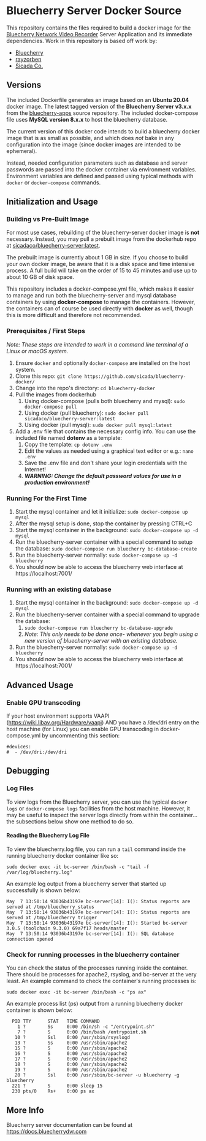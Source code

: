 # Bluecherry Server Docker Source

This repository contains the files required to build a docker image for the [Bluecherry Network Video Recorder](https://www.bluecherrydvr.com) Server Application and its immediate dependencies. Work in this repository is based off work by:
- [Bluecherry](https://github.com/bluecherrydvr/)
- [rayzorben](https://github.com/rayzorben/bluecherry-docker)
- [Sicada Co.](https://github.com/sicada/bluecherry-docker/)

## Versions

The included Dockerfile generates an image based on an **Ubuntu 20.04** docker image. The latest tagged version of the **Bluecherry Server v3.x.x** from the [bluecherry-apps](https://github.com/bluecherrydvr/bluecherry-apps) source repository. The included docker-compose file uses **MySQL version 8.x.x** to host the bluecherry database. 

The current version of this docker code intends to build a bluecherry docker image that is as small as possible, and which does *not* bake in any configuration into the image (since docker images are intended to be ephemeral).

Instead, needed configuration parameters such as database and server passwords are passed into the docker container via environment variables. Environment variables are defined and passed using typical methods with `docker` or `docker-compose` commands.

## Initialization and Usage

### Building vs Pre-Built Image
For most use cases, rebuilding of the bluecherry-server docker image is **not** necessary. Instead, you may pull a prebuilt image from the dockerhub repo at [sicadaco/bluecherry-server:latest](https://hub.docker.com/repository/docker/sicadaco/bluecherry-server/). 

The prebuilt image is currently about 1 GB in size. If you choose to build your own docker image, be aware that it is a disk space and time intensive process. A full build will take on the order of 15 to 45 minutes and use up to about 10 GB of disk space.

This repository includes a docker-compose.yml file, which makes it easier to manage and run both the bluecherry-server and mysql database containers by using **docker-compose** to manage the containers. However, the containers can of course be used directly with **docker** as well, though this is more difficult and therefore not recommended.

### Prerequisites / First Steps

_Note: These steps are intended to work in a command line terminal of a Linux or macOS system._

1. Ensure `docker` and optionally `docker-compose` are installed on the host system.
2. Clone this repo:  `git clone https://github.com/sicada/bluecherry-docker/`
3. Change into the repo's directory:  `cd bluecherry-docker`
4. Pull the images from dockerhub
    1. Using docker-compose (pulls both bluecherry and mysql):  `sudo docker-compose pull`
    2. Using docker (pull bluecherry):  `sudo docker pull sicadaco/bluecherry-server:latest`
    3. Using docker (pull mysql):  `sudo docker pull mysql:latest`
5. Add a .env file that contains the necessary config info. You can use the included file named **dotenv** as a template:
    1. Copy the template:  `cp dotenv .env`
    2. Edit the values as needed using a graphical text editor or e.g.:  `nano .env`
    3. Save the .env file and don't share your login credentials with the Internet!
    4. **_WARNING: Change the default password values for use in a production environment!_**


### Running For the First Time

1. Start the mysql container and let it initialize: `sudo docker-compose up mysql`
2. After the mysql setup is done, stop the container by pressing CTRL+C
3. Start the mysql container in the background: `sudo docker-compose up -d mysql`
4. Run the bluecherry-server container with a special command to setup the database: `sudo docker-compose run bluecherry bc-database-create`
5. Run the bluecherry-server normally: `sudo docker-compose up -d bluecherry`
6. You should now be able to access the bluecherry web interface at https://localhost:7001/

### Running with an existing database

1. Start the mysql container in the background: `sudo docker-compose up -d mysql`
2. Run the bluecherry-server container with a special command to upgrade the database:
    1. `sudo docker-compose run bluecherry bc-database-upgrade`
    2. _Note: This only needs to be done once- whenever you begin using a new version of bluecherry-server with an existing database._
3. Run the bluecherry-server normally: `sudo docker-compose up -d bluecherry`
4. You should now be able to access the bluecherry web interface at https://localhost:7001/

## Advanced Usage

### Enable GPU transcoding

If your host environment supports VAAPI (https://wiki.libav.org/Hardware/vaapi) AND you have a /dev/dri entry on the host machine (for Linux) you can enable GPU transcoding in docker-compose.yml by uncommenting this section:

    #devices:
    #  - /dev/dri:/dev/dri

## Debugging

### Log Files

To view logs from the Bluecherry server, you can use the typical `docker logs` or `docker-compose logs` facilities from the host machine. However, it may be useful to inspect the server logs directly from within the container... the subsections below show one method to do so.

#### Reading the Bluecherry Log File
To view the bluecherry.log file, you can run a `tail` command inside the running bluecherry docker container like so: 

`sudo docker exec -it bc-server /bin/bash -c "tail -f /var/log/bluecherry.log"`

An example log output from a bluecherry server that started up successfully is shown below:

```
May  7 13:50:14 93036b43197e bc-server[14]: I(): Status reports are served at /tmp/bluecherry_status
May  7 13:50:14 93036b43197e bc-server[14]: I(): Status reports are served at /tmp/bluecherry_trigger
May  7 13:50:14 93036b43197e bc-server[14]: I(): Started bc-server 3.0.5 (toolchain 9.3.0) 69a7f17 heads/master
May  7 13:50:14 93036b43197e bc-server[14]: I(): SQL database connection opened
```

### Check for running processes in the bluecherry container

You can check the status of the processes running inside the container. There should be processes for apache2, rsyslog, and bc-server at the very least. An example command to check the container's running processes is: 

`sudo docker exec -it bc-server /bin/bash -c "ps ax"`

An example process list (ps) output from a running bluecherry docker container is shown below:

```
  PID TTY      STAT   TIME COMMAND
    1 ?        Ss     0:00 /bin/sh -c "/entrypoint.sh"
    7 ?        S      0:00 /bin/bash /entrypoint.sh
   10 ?        Ssl    0:00 /usr/sbin/rsyslogd
   13 ?        Ss     0:00 /usr/sbin/apache2
   15 ?        S      0:00 /usr/sbin/apache2
   16 ?        S      0:00 /usr/sbin/apache2
   17 ?        S      0:00 /usr/sbin/apache2
   18 ?        S      0:00 /usr/sbin/apache2
   19 ?        S      0:00 /usr/sbin/apache2
   20 ?        Ssl    0:00 /usr/sbin/bc-server -u bluecherry -g bluecherry
  221 ?        S      0:00 sleep 15
  230 pts/0    Rs+    0:00 ps ax
```

## More Info

Bluecherry server documentation can be found at https://docs.bluecherrydvr.com
